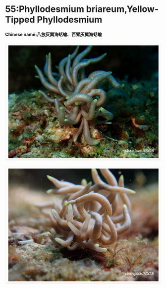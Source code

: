 # 55:Phyllodesmium briareum,Yellow-Tipped Phyllodesmium

#### Chinese name:八放灰翼海蛞蝓、百臂灰翼海蛞蝓

![](../../.gitbook/assets/yellow-tipped-phyllodesmium.jpg)

![](../../.gitbook/assets/yellow-tipped-phyllodesmium2.jpg)

